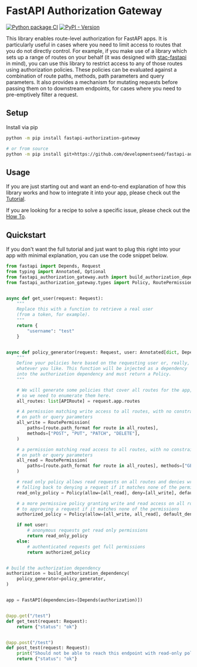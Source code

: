 # FastAPI Authorization Gateway

[![Python package CI](https://img.shields.io/github/actions/workflow/status/developmentseed/fastapi-authorization-gateway/test.yaml)](https://github.com/developmentseed/fastapi-authorization-gateway/actions/workflows/test.yaml)
[![PyPI - Version](https://img.shields.io/pypi/v/fastapi-authorization-gateway)](https://pypi.org/project/fastapi-authorization-gateway/)

This library enables route-level authorization for FastAPI apps. It is particularly useful in cases where you need to limit access to routes that you do not directly control. For example, if you make use of a library which sets up a range of routes on your behalf (it was designed with [stac-fastapi](https://github.com/stac-utils/stac-fastapi) in mind), you can use this library to restrict access to any of those routes using authorization policies. These policies can be evaluated against a combination of route paths, methods, path parameters and query parameters. It also provides a mechanism for mutating requests before passing them on to downstream endpoints, for cases where you need to pre-emptively filter a request.

## Setup

Install via pip

```bash
python -m pip install fastapi-authorization-gateway

# or from source
python -m pip install git+https://github.com/developmentseed/fastapi-authorization-gateway.git`
```

## Usage

If you are just starting out and want an end-to-end explanation of how this library works and how to integrate it into your app, please check out the [Tutorial](./docs/tutorial.md).

If you are looking for a recipe to solve a specific issue, please check out the [How To](./docs/howto.md).


## Quickstart

If you don't want the full tutorial and just want to plug this right into your app with minimal explanation, you can use the code snippet below.

```python
from fastapi import Depends, Request
from typing import Annotated, Optional
from fastapi_authorization_gateway.auth import build_authorization_dependency
from fastapi_authorization_gateway.types import Policy, RoutePermission


async def get_user(request: Request):
    """
    Replace this with a function to retrieve a real user
    (from a token, for example).
    """
    return {
        "username": "test"
    }


async def policy_generator(request: Request, user: Annotated[dict, Depends(get_user)]) -> Policy:
    """
    Define your policies here based on the requesting user or, really,
    whatever you like. This function will be injected as a dependency
    into the authorization dependency and must return a Policy.
    """

    # We will generate some policies that cover all routes for the app,
    # so we need to enumerate them here.
    all_routes: list[APIRoute] = request.app.routes

    # A permission matching write access to all routes, with no constraints
    # on path or query parameters
    all_write = RoutePermission(
        paths=[route.path_format for route in all_routes],
        methods=["POST", "PUT", "PATCH", "DELETE"],
    )

    # a permission matching read access to all routes, with no constraints
    # on path or query parameters
    all_read = RoutePermission(
        paths=[route.path_format for route in all_routes], methods=["GET"]
    )

    # read only policy allows read requests on all routes and denies write requests
    # falling back to denying a request if it matches none of the permissions
    read_only_policy = Policy(allow=[all_read], deny=[all_write], default_deny=True)

    # a more permissive policy granting write and read access on all routes, falling back
    # to approving a request if it matches none of the permissions
    authorized_policy = Policy(allow=[all_write, all_read], default_deny=False)

    if not user:
        # anonymous requests get read only permissions
        return read_only_policy
    else:
        # authenticated requests get full permissions
        return authorized_policy


# build the authorization dependency
authorization = build_authorization_dependency(
    policy_generator=policy_generator,
)


app = FastAPI(dependencies=[Depends(authorization)])


@app.get("/test")
def get_test(request: Request):
    return {"status": "ok"}


@app.post("/test")
def post_test(request: Request):
    print("Should not be able to reach this endpoint with read-only policy")
    return {"status": "ok"}
```

